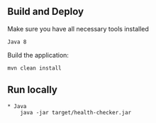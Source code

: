 Build and Deploy
----------------------

Make sure you have all necessary tools installed

    Java 8
    
Build the application:

    mvn clean install
     
Run locally
----------------------

   
    * Java
        java -jar target/health-checker.jar 
    